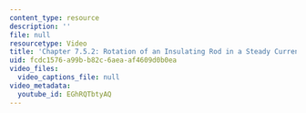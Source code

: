 ```yaml
---
content_type: resource
description: ''
file: null
resourcetype: Video
title: 'Chapter 7.5.2: Rotation of an Insulating Rod in a Steady Current'
uid: fcdc1576-a99b-b82c-6aea-af4609d0b0ea
video_files:
  video_captions_file: null
video_metadata:
  youtube_id: EGhRQTbtyAQ
---
```

